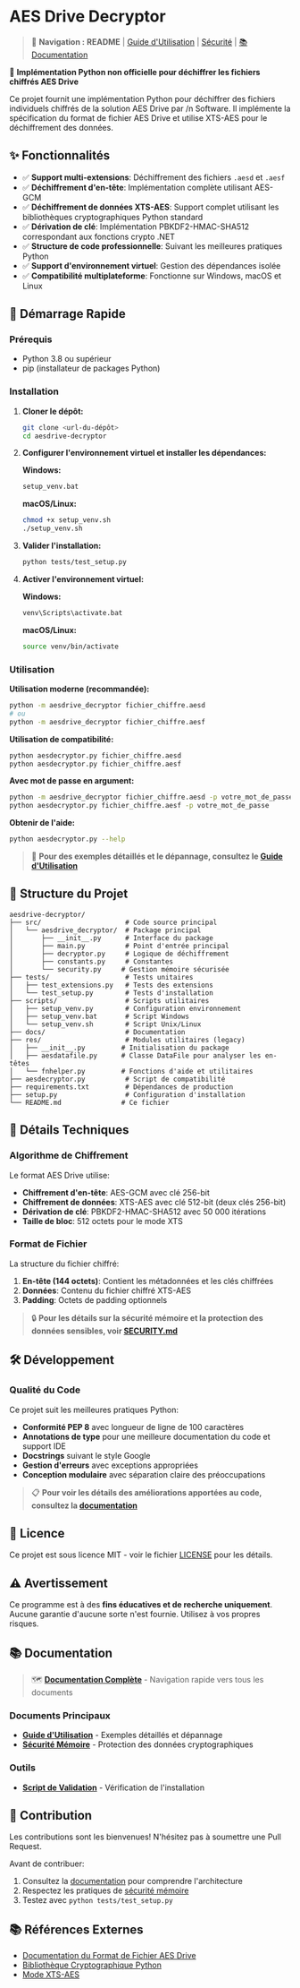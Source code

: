 # AES Drive Decryptor

> 📖 **Navigation :** **README** | [Guide d'Utilisation](docs/USAGE.md) | [Sécurité](docs/SECURITY.md) | [📚 Documentation](docs/)

🔐 **Implémentation Python non officielle pour déchiffrer les fichiers chiffrés AES Drive**

Ce projet fournit une implémentation Python pour déchiffrer des fichiers individuels chiffrés de la solution AES Drive par /n Software. Il implémente la spécification du format de fichier AES Drive et utilise XTS-AES pour le déchiffrement des données.

## ✨ Fonctionnalités

- ✅ **Support multi-extensions**: Déchiffrement des fichiers `.aesd` et `.aesf`
- ✅ **Déchiffrement d'en-tête**: Implémentation complète utilisant AES-GCM
- ✅ **Déchiffrement de données XTS-AES**: Support complet utilisant les bibliothèques cryptographiques Python standard
- ✅ **Dérivation de clé**: Implémentation PBKDF2-HMAC-SHA512 correspondant aux fonctions crypto .NET
- ✅ **Structure de code professionnelle**: Suivant les meilleures pratiques Python
- ✅ **Support d'environnement virtuel**: Gestion des dépendances isolée
- ✅ **Compatibilité multiplateforme**: Fonctionne sur Windows, macOS et Linux

## 🚀 Démarrage Rapide

### Prérequis

- Python 3.8 ou supérieur
- pip (installateur de packages Python)

### Installation

1. **Cloner le dépôt:**
   ```bash
   git clone <url-du-dépôt>
   cd aesdrive-decryptor
   ```

2. **Configurer l'environnement virtuel et installer les dépendances:**
   
   **Windows:**
   ```cmd
   setup_venv.bat
   ```
   
   **macOS/Linux:**
   ```bash
   chmod +x setup_venv.sh
   ./setup_venv.sh
   ```

3. **Valider l'installation:**
   ```bash
   python tests/test_setup.py
   ```

4. **Activer l'environnement virtuel:**
   
   **Windows:**
   ```cmd
   venv\Scripts\activate.bat
   ```
   
   **macOS/Linux:**
   ```bash
   source venv/bin/activate
   ```

### Utilisation

**Utilisation moderne (recommandée):**
```bash
python -m aesdrive_decryptor fichier_chiffre.aesd
# ou
python -m aesdrive_decryptor fichier_chiffre.aesf
```

**Utilisation de compatibilité:**
```bash
python aesdecryptor.py fichier_chiffre.aesd
python aesdecryptor.py fichier_chiffre.aesf
```

**Avec mot de passe en argument:**
```bash
python -m aesdrive_decryptor fichier_chiffre.aesd -p votre_mot_de_passe
python aesdecryptor.py fichier_chiffre.aesf -p votre_mot_de_passe
```

**Obtenir de l'aide:**
```bash
python aesdecryptor.py --help
```

> 📖 **Pour des exemples détaillés et le dépannage, consultez le [Guide d'Utilisation](docs/USAGE.md)**

## 📁 Structure du Projet

```
aesdrive-decryptor/
├── src/                     # Code source principal
│   └── aesdrive_decryptor/  # Package principal
│       ├── __init__.py      # Interface du package
│       ├── main.py          # Point d'entrée principal
│       ├── decryptor.py     # Logique de déchiffrement
│       ├── constants.py     # Constantes
│       └── security.py     # Gestion mémoire sécurisée
├── tests/                   # Tests unitaires
│   ├── test_extensions.py   # Tests des extensions
│   └── test_setup.py        # Tests d'installation
├── scripts/                 # Scripts utilitaires
│   ├── setup_venv.py        # Configuration environnement
│   ├── setup_venv.bat       # Script Windows
│   └── setup_venv.sh        # Script Unix/Linux
├── docs/                    # Documentation
├── res/                     # Modules utilitaires (legacy)
│   ├── __init__.py         # Initialisation du package
│   ├── aesdatafile.py      # Classe DataFile pour analyser les en-têtes
│   └── fnhelper.py         # Fonctions d'aide et utilitaires
├── aesdecryptor.py          # Script de compatibilité
├── requirements.txt         # Dépendances de production
├── setup.py                 # Configuration d'installation
└── README.md               # Ce fichier
```

## 🔧 Détails Techniques

### Algorithme de Chiffrement

Le format AES Drive utilise:
- **Chiffrement d'en-tête**: AES-GCM avec clé 256-bit
- **Chiffrement de données**: XTS-AES avec clé 512-bit (deux clés 256-bit)
- **Dérivation de clé**: PBKDF2-HMAC-SHA512 avec 50 000 itérations
- **Taille de bloc**: 512 octets pour le mode XTS

### Format de Fichier

La structure du fichier chiffré:
1. **En-tête (144 octets)**: Contient les métadonnées et les clés chiffrées
2. **Données**: Contenu du fichier chiffré XTS-AES
3. **Padding**: Octets de padding optionnels

> 🔒 **Pour les détails sur la sécurité mémoire et la protection des données sensibles, voir [SECURITY.md](docs/SECURITY.md)**

## 🛠️ Développement

### Qualité du Code

Ce projet suit les meilleures pratiques Python:

- **Conformité PEP 8** avec longueur de ligne de 100 caractères
- **Annotations de type** pour une meilleure documentation du code et support IDE
- **Docstrings** suivant le style Google
- **Gestion d'erreurs** avec exceptions appropriées
- **Conception modulaire** avec séparation claire des préoccupations

> 📋 **Pour voir les détails des améliorations apportées au code, consultez la [documentation](docs/)**

## 📄 Licence

Ce projet est sous licence MIT - voir le fichier [LICENSE](LICENSE) pour les détails.

## ⚠️ Avertissement

Ce programme est à des **fins éducatives et de recherche uniquement**. Aucune garantie d'aucune sorte n'est fournie. Utilisez à vos propres risques.

## 📚 Documentation

> 🗺️ **[Documentation Complète](docs/)** - Navigation rapide vers tous les documents

### Documents Principaux
- **[Guide d'Utilisation](docs/USAGE.md)** - Exemples détaillés et dépannage
- **[Sécurité Mémoire](docs/SECURITY.md)** - Protection des données cryptographiques

### Outils
- **[Script de Validation](tests/test_setup.py)** - Vérification de l'installation

## 🤝 Contribution

Les contributions sont les bienvenues! N'hésitez pas à soumettre une Pull Request.

Avant de contribuer:
1. Consultez la [documentation](docs/) pour comprendre l'architecture
2. Respectez les pratiques de [sécurité mémoire](docs/SECURITY.md)
3. Testez avec `python tests/test_setup.py`

## 📚 Références Externes

- [Documentation du Format de Fichier AES Drive](https://cdn.nsoftware.com/help/NEH/app/nsoftware.AESDrive.htm#pg_aesdfileformat)
- [Bibliothèque Cryptographique Python](https://cryptography.io/)
- [Mode XTS-AES](https://cryptography.io/en/latest/hazmat/primitives/symmetric-encryption/#cryptography.hazmat.primitives.ciphers.modes.XTS)
